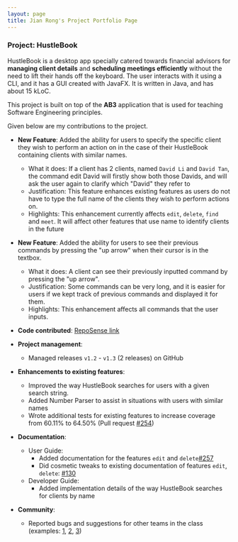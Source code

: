 ```yaml
---
layout: page
title: Jian Rong's Project Portfolio Page
---
```


### Project: HustleBook

HustleBook is a desktop app specially catered towards financial advisors for **managing client details** and **scheduling meetings efficiently** without the need to lift their hands off the keyboard.
The user interacts with it using a CLI, and it has a GUI created with JavaFX. It is written in Java, and has about 15 kLoC.

This project is built on top of the **AB3** application that is used for teaching Software Engineering principles.


Given below are my contributions to the project.

* **New Feature**: Added the ability for users to specify the specific client they wish to perform an action on
  in the case of their HustleBook containing clients with similar names.
    * What it does: If a client has 2 clients, named `David Li` and `David Tan`, the command edit David will firstly show both those Davids,
      and will ask the user again to clarify which "David" they refer to
    * Justification: This feature enhances existing features as users do not have to type the full name of the clients they wish to perform actions on.
    * Highlights: This enhancement currently affects `edit`, `delete`, `find` and `meet`. It will affect other features that use name to identify clients in the future
  

* **New Feature**: Added the ability for users to see their previous commands by pressing the "up arrow" when their cursor is in the textbox.
    * What it does: A client can see their previously inputted command by pressing the "up arrow".
    * Justification: Some commands can be very long, and it is easier for users if we kept track of previous commands and displayed it for them.
    * Highlights: This enhancement affects all commands that the user inputs.

* **Code contributed**: [RepoSense link](https://nus-cs2103-ay2122s2.github.io/tp-dashboard/?search=kuanjr&sort=groupTitle&sortWithin=title&timeframe=commit&mergegroup=&groupSelect=groupByRepos&breakdown=false&since=2022-02-18&tabOpen=true&tabType=authorship&zFR=false&tabAuthor=j4ck990&tabRepo=AY2122S2-CS2103T-W15-2%2Ftp%5Bmaster%5D&authorshipIsMergeGroup=false&authorshipFileTypes=functional-code~docs~test-code~other&authorshipIsBinaryFileTypeChecked=false)

<div style="page-break-after: always;"></div>

* **Project management**:
    * Managed releases `v1.2` - `v1.3` (2 releases) on GitHub

* **Enhancements to existing features**:
    * Improved the way HustleBook searches for users with a given search string.
    * Added Number Parser to assist in situations with users with similar names
    * Wrote additional tests for existing features to increase coverage from 60.11% to 64.50% (Pull request [\#254](https://github.com/AY2122S2-CS2103T-W15-2/tp/pull/254))

* **Documentation**:
    * User Guide:
        * Added documentation for the features `edit` and `delete`[\#257](https://github.com/AY2122S2-CS2103T-W15-2/tp/pull/257)
        * Did cosmetic tweaks to existing documentation of features `edit`, `delete`: [\#130](https://github.com/AY2122S2-CS2103T-W15-2/tp/pull/130/)
    * Developer Guide:
        * Added implementation details of the way HustleBook searches for clients by name

* **Community**:
    * Reported bugs and suggestions for other teams in the class (examples: [1](https://github.com/kuanjr/ped/issues/12), [2](https://github.com/kuanjr/ped/issues/11), [3](https://github.com/kuanjr/ped/issues/10))


